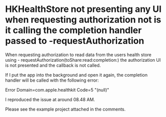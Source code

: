 # HKHealthStore not presenting any UI when requesting authorization not is it calling the completion handler passed to -requestAuthorization

When requesting authorization to read data from the users health store using -
requestAuthorization(toShare:read:completion:) the authorization UI is not presented and the callback is not called. 

If I put the app into the background and open it again, the completion handler will be called with the following error:

Error Domain=com.apple.healthkit Code=5 "(null)"

I reproduced the issue at around 08.48 AM.

Please see the example project attached in the comments.